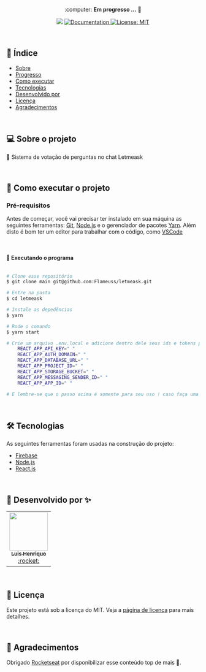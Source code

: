  
<p align="center"> :computer: <strong>Em progresso ...</strong> 🚧</p>

<p align="center"> 
   <img src="https://img.shields.io/badge/version-0.0.1-red.svg" />
  
  <a href="https://github.com/Flameuss">
    <img alt="Documentation" src="https://img.shields.io/badge/documentation-yes-brightgreen.svg" target="_blank" />
  </a>
 
 <a href="https://github.com/Flameuss">
    <img alt="License: MIT" src="https://img.shields.io/badge/License-MIT-blue.svg" target="_blank" />
  </a>
</p>

<br>

## :pushpin: Índice

- [Sobre](#sobre-o-projeto)
- [Progresso](#progresso)
- [Como executar](#executar)
- [Tecnologias](#tecnologia)
- [Desenvolvido por](#desenvolvido)
- [Licença](#licenca)
- [Agradecimentos](#agradecimentos)

<br>

<a id="sobre-o-projeto"></a>

## 💻 Sobre o projeto

:memo: Sistema de votação de perguntas no chat Letmeask

<br>

<a id="executar"></a>

## 🚀 Como executar o projeto

### Pré-requisitos

Antes de começar, você vai precisar ter instalado em sua máquina as seguintes ferramentas:
[Git](https://git-scm.com), [Node.js](https://nodejs.org/en/) e o gerenciador de pacotes [Yarn](https://yarnpkg.com/).
Além disto é bom ter um editor para trabalhar com o código, como [VSCode](https://code.visualstudio.com/)

<br>

#### 🧭 Executando o programa

```bash

# Clone esse repositório
$ git clone main git@github.com:Flameuss/letmeask.git

# Entre na pasta
$ cd letmeask

# Instale as depedências
$ yarn

# Rode o comando
$ yarn start

# Crie um arquivo .env.local e adicione dentro dele seus ids e tokens para seu projeto no firebase
    REACT_APP_API_KEY=" " 
    REACT_APP_AUTH_DOMAIN=" "
    REACT_APP_DATABASE_URL=" "
    REACT_APP_PROJECT_ID=" "
    REACT_APP_STORAGE_BUCKET=" "
    REACT_APP_MESSAGING_SENDER_ID=" "
    REACT_APP_APP_ID=" "

# E lembre-se que o passo acima é somente para seu uso ! caso faça uma branch desse projeto nao deixe seus ids e tokens em nenhuma parte do código para terceiros!
```

<br>

<a id="tecnologia"></a>

## 🛠 Tecnologias

As seguintes ferramentas foram usadas na construção do projeto:

- [Firebase](https://firebase.google.com/)
- [Node.js](https://nodejs.org/en/)
- [React.js](https://pt-br.reactjs.org/)

<br>

<a id="desenvolvido"></a>

## :tada: Desenvolvido por ✨

<table align="center">
  <tr>
<td align="center"><a href="https://github.com/Flameuss"><img src="https://avatars.githubusercontent.com/u/64844248?v=4" width="100px;" alt=""/><br /><sub><b>Luis Henrique</b></sub></a><br /><a href="#" title="Content">:rocket:</a></td>
</tr>
</table>

<br>

<a id="licenca"></a>

## :memo: Licença

Este projeto está sob a licença do MIT. Veja a [página de licença](https://opensource.org/licenses/MIT) para mais detalhes.

<br>

<a id="agradecimento"></a>

## 💙 Agradecimentos

Obrigado [Rocketseat](https://rocketseat.com.br/) por disponibilizar esse conteúdo top de mais 🚀.